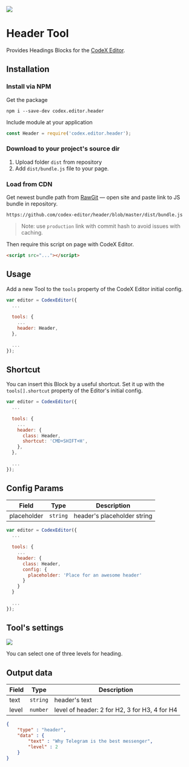 ![](https://badgen.net/badge/CodeX%20Editor/v2.0/blue)

# Header Tool

Provides Headings Blocks for the [CodeX Editor](https://ifmo.su/editor).

## Installation

### Install via NPM

Get the package

```shell
npm i --save-dev codex.editor.header
```

Include module at your application

```javascript
const Header = require('codex.editor.header');
```

### Download to your project's source dir

1. Upload folder `dist` from repository
2. Add `dist/bundle.js` file to your page.

### Load from CDN

Get newest bundle path from [RawGit](https://rawgit.com) — open site and paste link to JS bundle in repository.

`https://github.com/codex-editor/header/blob/master/dist/bundle.js`

> Note: use `production` link with commit hash to avoid issues with caching.

Then require this script on page with CodeX Editor.

```html
<script src="..."></script>
```

## Usage

Add a new Tool to the `tools` property of the CodeX Editor initial config.

```javascript
var editor = CodexEditor({
  ...
  
  tools: {
    ...
    header: Header,
  },
  
  ...
});
```

## Shortcut

You can insert this Block by a useful shortcut. Set it up with the `tools[].shortcut` property of the Editor's initial config.

```javascript
var editor = CodexEditor({
  ...
  
  tools: {
    ...
    header: {
      class: Header,
      shortcut: 'CMD+SHIFT+H',
    },
  },
  
  ...
});
```

## Config Params

| Field       | Type     | Description                 |
| ----------- | -------- | --------------------------- |
| placeholder | `string` | header's placeholder string |

```javascript
var editor = CodexEditor({
  ...
  
  tools: {
    ...
    header: {
      class: Header,
      config: {
        placeholder: 'Place for an awesome header'
      }
    }
  }
  
  ...
});
```

## Tool's settings

![](https://capella.pics/5ef43c5b-441f-48bd-9b53-854f57f8161b.jpg)

You can select one of three levels for heading.

## Output data

| Field  | Type     | Description                                   |
| ------ | -------- | --------------------------------------------- |
| text   | `string` | header's text                                 |
| level  | `number` | level of header: 2 for H2, 3 for H3, 4 for H4 |


```json
{
    "type" : "header",
    "data" : {
        "text" : "Why Telegram is the best messenger",
        "level" : 2
    }
}
```


